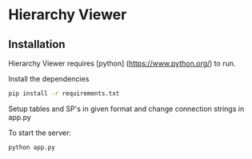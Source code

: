 # Hierarchy Viewer
## Installation

Hierarchy Viewer requires [python] (https://www.python.org/) to run.

Install the dependencies 

```sh
pip install -r requirements.txt
```
Setup tables and SP's in given format and change connection strings in app.py

To start the server:
```sh
python app.py
```
